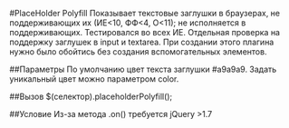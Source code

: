#PlaceHolder Polyfill
Показывает текстовые заглушки в браузерах, не поддерживающих их (ИЕ<10, ФФ<4, О<11); не исполняется в поддерживающих. Тестировался во всех ИЕ.
Отдельная проверка на поддержку заглушек в input и textarea.
При создании этого плагина нужно было обойтись без создания вспомогательных элементов.

##Параметры
По умолчанию цвет текста заглушки #a9a9a9. Задать уникальный цвет можно параметром color.

##Вызов
$(селектор).placeholderPolyfill();

##Условие
Из-за метода .on() требуется jQuery >1.7